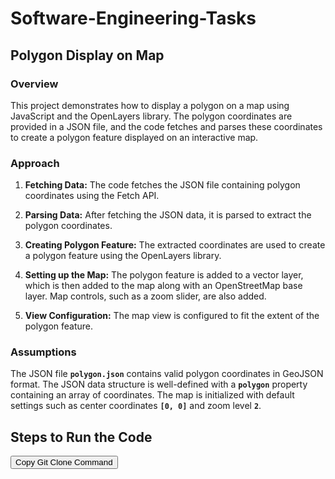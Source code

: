# Software-Engineering-Tasks

**<h2>Polygon Display on Map</h2>**

**<h3>Overview</h3>**

This project demonstrates how to display a polygon on a map using JavaScript and the OpenLayers library. The polygon coordinates are provided in a JSON file, and the code fetches and parses these coordinates to create a polygon feature displayed on an interactive map.

**<h3>Approach</h3>**

1. **Fetching Data:** The code fetches the JSON file containing polygon coordinates using the Fetch API.

2. **Parsing Data:** After fetching the JSON data, it is parsed to extract the polygon coordinates.

3. **Creating Polygon Feature:** The extracted coordinates are used to create a polygon feature using the OpenLayers library.

4. **Setting up the Map:** The polygon feature is added to a vector layer, which is then added to the map along with an OpenStreetMap base layer. Map controls, such as a zoom slider, are also added.

5. **View Configuration:** The map view is configured to fit the extent of the polygon feature.

**<h3>Assumptions</h3>**

The JSON file **`polygon.json`** contains valid polygon coordinates in GeoJSON format.
The JSON data structure is well-defined with a **`polygon`** property containing an array of coordinates.
The map is initialized with default settings such as center coordinates **`[0, 0]`** and zoom level **`2`**.

**<h2>Steps to Run the Code</h2>**

<button id="clone-button" onclick="copyGitCloneCommand()">Copy Git Clone Command</button>
<script>
  <script>
function copyGitCloneCommand() {
    const gitCloneCommand = 'git clone https://github.com/yourusername/polygon-display.git';
    navigator.clipboard.writeText(gitCloneCommand).then(() => {
        alert('Git clone command copied to clipboard!');
    }).catch(err => {
        console.error('Failed to copy Git clone command: ', err);
    });
}
</script>

</script>

